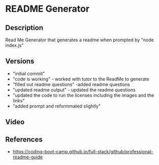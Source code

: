 # README Generator 

## Description

Read Me Generator that generates a readme when prompted by "node index.js"

## Versions 

- "initial commit" 
- "code is working" - worked with tutor to the ReadMe to generate
- "filled out readme questions" -added readme questions
- "updated readme output" - updated the readme questions
- "updated the code to run the licenses including the images and the links"
- "added prompt and reformmated slightly"

## Video



## References

- https://coding-boot-camp.github.io/full-stack/github/professional-readme-guide
